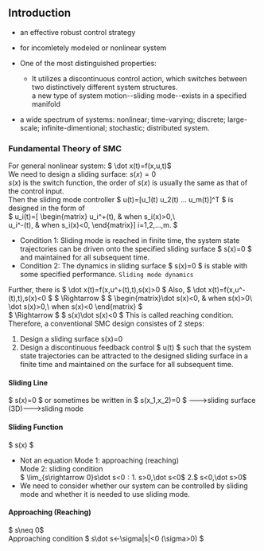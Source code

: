 ## Introduction
* an effective robust control strategy
* for incomletely modeled or nonlinear system
* One of the most distinguished properties:
    * It utilizes a discontinuous control action, which switches between two distinctively different system structures.  
    a new type of system motion--sliding mode--exists in a specified manifold  
    
* a wide spectrum of systems: nonlinear; time-varying; discrete; large-scale; infinite-dimentional; stochastic; distributed system.

### Fundamental Theory of SMC
For general nonlinear system: $ \dot x(t)=f(x,u,t)$  
We need to design a sliding surface: $s(x)=0$  
$s(x)$ is the switch function, the order of $s(x)$ is usually the same as that of the control input.  
Then the sliding mode controller $ u(t)=[u_1(t) u_2(t) ... u_m(t)]^T $ is designed in the form of  
$ u_i(t)=[
         \begin{matrix}
         u_i^+(t), & when s_i(x)>0,\\  
         u_i^-(t), & when s_i(x)<0,
         \end{matrix}]
         i=1,2,...,m. $

* Condition 1: Sliding mode is reached in finite time, the system state trajectories can be driven onto the specified sliding surface $ s(x)=0 $ and maintained for all subsequent time.
* Condition 2: The dynamics in sliding surface $ s(x)=0 $ is stable with some specified performance. `Sliding mode dynamics`

Further, there is $ \dot x(t)=f(x,u^+(t),t),s(x)>0 $
Also, $ \dot x(t)=f(x,u^-(t),t),s(x)<0 $
$ \Rightarrow $ $ \begin{matrix}\dot s(x)<0, & when s(x)>0\\ \dot s(x)>0,\\ when s(x)<0 \end{matrix} $  
$ \Rightarrow $ $ s(x)\dot s(x)<0 $
This is called reaching condition.  
Therefore, a conventional SMC design consistes of 2 steps:  
1. Design a sliding surface s(x)=0  
2. Design a discontinuous feedback control $ u(t) $ such that the system state trajectories can be attracted to the designed sliding surface in a finite time and maintained on the surface for all subsequent time.


#### Sliding Line
$ s(x)=0 $ or sometimes be written in $ s(x_1,x_2)=0 $ --->sliding surface (3D)--->sliding mode
#### Sliding Function
$ s(x) $  
* Not an equation
Mode 1: approaching (reaching)   
Mode 2: sliding condition    
$ \lim_{s\rightarrow 0}s\dot s<0$: 1.$ s>0,\dot s<0$ 2.$ s<0,\dot s>0$
* We need to consider whether our system can be controlled by sliding mode and whether it is needed to use sliding mode.
#### Approaching (Reaching)
$ s\neq 0$  
Approaching condition $ s\dot s<-\sigma|s|<0 (\sigma>0) $


